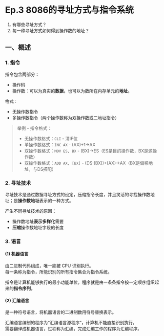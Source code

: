 # Ep.3 8086的寻址方式与指令系统

1. 有哪些寻址方式？
2. 每一种寻址方式如何得到操作数的地址？

## 一、概述

### 1. 指令

指令包含两部分：

* 操作码
* 操作数：可以为真实的**数据**，也可以为数所在内存单元的**地址**。

格式：

* 无操作数指令
* 多操作数指令（两个操作数称为双操作数或二地址指令）

> 举例 - 指令格式：
>
> * 无操作数格式：`CLI` - 清IF位
> * 单操作数格式：`INC AX` - (AX)+1→AX
> * 双操作数格式：`MOV ES, BX` - (BX)→ES（ES是目的操作数，BX是源操作数）
> * 双操作数格式：`ADD AX, [BX]` - (DS:(BX))+(AX)→AX（BX是偏移地址，与DS搭配）

### 2. 寻址技术

寻址技术是通过数据寻址方式的设定，压缩指令长度，并且灵活的寻找操作数地址；是**操作数地址**表示的一种方式。

产生不同寻址技术的原因：

* 操作数地址**表示多样化**需要
* **压缩**操作数地址字段的长度

### 3. 语言

#### (1) 机器语言

由二进制代码组成，唯一能被 CPU 识别执行。  
每一条称为指令，所能识别的所有指令集合为指令系统。

指令是计算机能够执行的最小功能单位，程序就是由一条条指令按一定顺序组织起来的**指令序列**。

#### (2) 汇编语言

是一种符号语言，将机器语言的二进制数用符号替换表示。

汇编语言编制的程序为“汇编语言源程序”，计算机不能直接识别执行，  
需要翻译成机器语言，过程称为汇编，完成汇编工作的程序为汇编程序。
